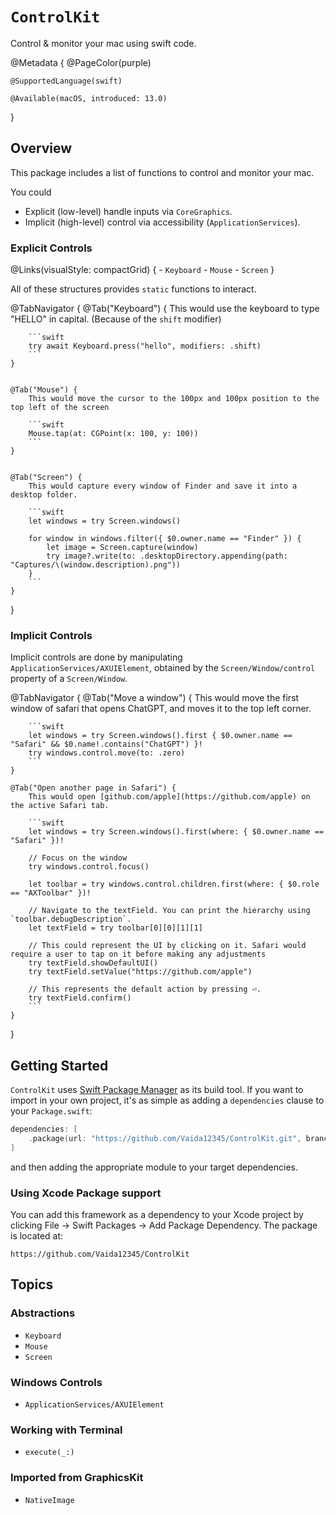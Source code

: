 # ``ControlKit``

Control & monitor your mac using swift code.

@Metadata {
    @PageColor(purple)
    
    @SupportedLanguage(swift)
    
    @Available(macOS, introduced: 13.0)
}

## Overview

This package includes a list of functions to control and monitor your mac.

You could
- Explicit (low-level) handle inputs via ``CoreGraphics``.
- Implicit (high-level) control via accessibility (``ApplicationServices``).

### Explicit Controls

@Links(visualStyle: compactGrid) {
    - ``Keyboard``
    - ``Mouse``
    - ``Screen``
}

All of these structures provides `static` functions to interact.

@TabNavigator {
    @Tab("Keyboard") {
        This would use the keyboard to type "HELLO" in capital. (Because of the `shift` modifier)
        
        ```swift
        try await Keyboard.press("hello", modifiers: .shift)
        ```
    }
    
    
    @Tab("Mouse") {
        This would move the cursor to the 100px and 100px position to the top left of the screen
        
        ```swift
        Mouse.tap(at: CGPoint(x: 100, y: 100))
        ```
    }
    
    
    @Tab("Screen") {
        This would capture every window of Finder and save it into a desktop folder.
        
        ```swift
        let windows = try Screen.windows()
        
        for window in windows.filter({ $0.owner.name == "Finder" }) {
            let image = Screen.capture(window)
            try image?.write(to: .desktopDirectory.appending(path: "Captures/\(window.description).png"))
        }
        ```
    }
}

### Implicit Controls

Implicit controls are done by manipulating ``ApplicationServices/AXUIElement``, obtained by the ``Screen/Window/control`` property of a ``Screen/Window``.

@TabNavigator {
    @Tab("Move a window") {
        This would move the first window of safari that opens ChatGPT, and moves it to the top left corner.
        
        ```swift
        let windows = try Screen.windows().first { $0.owner.name == "Safari" && $0.name!.contains("ChatGPT") }!
        try windows.control.move(to: .zero)
        ```
    }
    
    @Tab("Open another page in Safari") {
        This would open [github.com/apple](https://github.com/apple) on the active Safari tab.
        
        ```swift
        let windows = try Screen.windows().first(where: { $0.owner.name == "Safari" })!
        
        // Focus on the window
        try windows.control.focus()
        
        let toolbar = try windows.control.children.first(where: { $0.role == "AXToolbar" })!
        
        // Navigate to the textField. You can print the hierarchy using `toolbar.debugDescription`.
        let textField = try toolbar[0][0][1][1]
        
        // This could represent the UI by clicking on it. Safari would require a user to tap on it before making any adjustments
        try textField.showDefaultUI() 
        try textField.setValue("https://github.com/apple")
        
        // This represents the default action by pressing ⏎.
        try textField.confirm() 
        ```
    }
}


## Getting Started

`ControlKit` uses [Swift Package Manager](https://www.swift.org/documentation/package-manager/) as its build tool. If you want to import in your own project, it's as simple as adding a `dependencies` clause to your `Package.swift`:
```swift
dependencies: [
    .package(url: "https://github.com/Vaida12345/ControlKit.git", branch: "main")
]
```
and then adding the appropriate module to your target dependencies.

### Using Xcode Package support

You can add this framework as a dependency to your Xcode project by clicking File -> Swift Packages -> Add Package Dependency. The package is located at:
```
https://github.com/Vaida12345/ControlKit
```

## Topics

### Abstractions

- ``Keyboard``
- ``Mouse``
- ``Screen``

### Windows Controls

- ``ApplicationServices/AXUIElement``

### Working with Terminal 

- ``execute(_:)``

### Imported from GraphicsKit

- ``NativeImage``
